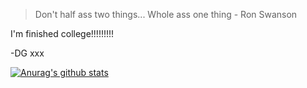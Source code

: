 >Don't half ass two things... Whole ass one thing - Ron Swanson

I'm finished college!!!!!!!!!

-DG xxx

[![Anurag's github stats](https://github-readme-stats.vercel.app/api?username=danana5&theme=chartreuse-dark)](https://github.com/anuraghazra/github-readme-stats)
